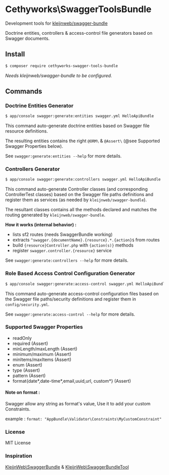 # Cethyworks\SwaggerToolsBundle

Development tools for [kleijnweb/swagger-bundle](https://github.com/kleijnweb/swagger-bundle)

Doctrine entities, controllers & access-control file generators based on Swagger documents.

## Install 

```sh
$ composer require cethyworks-swagger-tools-bundle
```

*Needs kleijnweb/swagger-bundle to be configured.*

## Commands

### Doctrine Entities Generator

```sh
$ app/console swagger:generate:entities swagger.yml HelloApiBundle
```

This command auto-generate doctrine entities based on Swagger file resource definitions.

The resulting entities contains the right `@ORM\` & `@Assert\` (@see Supported Swagger Properties below).

See `swagger:generate:entities --help` for more details.


### Controllers Generator

```sh
$ app/console swagger:generate:controllers swagger.yml HelloApiBundle
```

This command auto-generate Controller classes (and corresponding ControllerTest classes) based on the Swagger file paths definitions and register them as services (as needed by `kleijnweb/swagger-bundle`).

The resultant classes contains all the methods declared and matches the routing generated by `kleijnweb/swagger-bundle`.

**How it works (internal behavior) :**

- lists sf2 routes (needs SwaggerBundle working)
- extracts `^swagger.{documentName}.{resource}.*.{action}$` from routes
- build `{resource}Controller.php` with `{action(s)}` methods
- register `swagger.controller.{resource}` service


See `swagger:generate:controllers --help` for more details.


### Role Based Access Control Configuration Generator

```sh
$ app/console swagger:generate:access-control swagger.yml HelloApiBundle
```

This command auto-generate access-control configuration files based on the Swagger file paths/security definitions and register them in `config/security.yml`.

See `swagger:generate:access-control --help` for more details.


### Supported Swagger Properties
- readOnly
- required (Assert)
- minLength/maxLength (Assert)
- minimum/maximum (Assert)
- minItems/maxItems (Assert)
- enum (Assert)
- type (Assert)
- pattern (Assert)
- format{date\*,date-time\*,email,uuid,url, custom\*} (Assert)

#### Note on format :
Swagger allow any string as format's value, Use it to add your custom Constraints.

example : `format: "AppBundle\Validator\Constraints\MyCustomConstraint"`


### License
MIT License

### Inspiration
[KleijnWeb\SwaggerBundle](https://github.com/kleijnweb/swagger-bundle) & [KleijnWeb\SwaggerBundleTool](https://github.com/kleijnweb/swagger-bundle-tools)